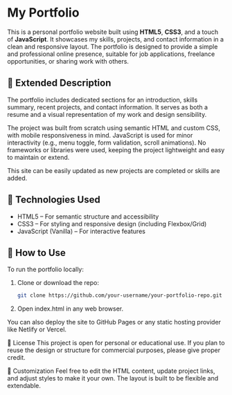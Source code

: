 # My Portfolio

This is a personal portfolio website built using **HTML5**, **CSS3**, and a touch of **JavaScript**. 
It showcases my skills, projects, and contact information in a clean and responsive layout.
The portfolio is designed to provide a simple and professional online presence, suitable for job applications, freelance opportunities, or sharing work with others.


## 📖 Extended Description

The portfolio includes dedicated sections for an introduction, skills summary, recent projects, and contact information. 
It serves as both a resume and a visual representation of my work and design sensibility.

The project was built from scratch using semantic HTML and custom CSS, with mobile responsiveness in mind. 
JavaScript is used for minor interactivity (e.g., menu toggle, form validation, scroll animations). 
No frameworks or libraries were used, keeping the project lightweight and easy to maintain or extend.

This site can be easily updated as new projects are completed or skills are added.


## 🧰 Technologies Used

- HTML5 – For semantic structure and accessibility
- CSS3 – For styling and responsive design (including Flexbox/Grid)
- JavaScript (Vanilla) – For interactive features




## 🚀 How to Use

To run the portfolio locally:

1. Clone or download the repo:
   ```bash
   git clone https://github.com/your-username/your-portfolio-repo.git


2. Open index.html in any web browser.

You can also deploy the site to GitHub Pages or any static hosting provider like Netlify or Vercel.




📜 License
This project is open for personal or educational use. If you plan to reuse the design or structure for commercial purposes, please give proper credit.


📝 Customization
Feel free to edit the HTML content, update project links, and adjust styles to make it your own. The layout is built to be flexible and extendable.

